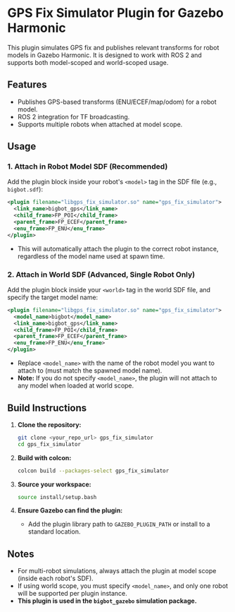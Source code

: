 # GPS Fix Simulator Plugin for Gazebo Harmonic

This plugin simulates GPS fix and publishes relevant transforms for robot models in Gazebo Harmonic. It is designed to work with ROS 2 and supports both model-scoped and world-scoped usage.

## Features

- Publishes GPS-based transforms (ENU/ECEF/map/odom) for a robot model.
- ROS 2 integration for TF broadcasting.
- Supports multiple robots when attached at model scope.

## Usage

### 1. Attach in Robot Model SDF (Recommended)

Add the plugin block inside your robot's `<model>` tag in the SDF file (e.g., `bigbot.sdf`):

```xml
<plugin filename="libgps_fix_simulator.so" name="gps_fix_simulator">
  <link_name>bigbot_gps</link_name>
  <child_frame>FP_POI</child_frame>
  <parent_frame>FP_ECEF</parent_frame>
  <enu_frame>FP_ENU</enu_frame>
</plugin>
```

- This will automatically attach the plugin to the correct robot instance, regardless of the model name used at spawn time.

### 2. Attach in World SDF (Advanced, Single Robot Only)

Add the plugin block inside your `<world>` tag in the world SDF file, and specify the target model name:

```xml
<plugin filename="libgps_fix_simulator.so" name="gps_fix_simulator">
  <model_name>bigbot</model_name>
  <link_name>bigbot_gps</link_name>
  <child_frame>FP_POI</child_frame>
  <parent_frame>FP_ECEF</parent_frame>
  <enu_frame>FP_ENU</enu_frame>
</plugin>
```

- Replace `<model_name>` with the name of the robot model you want to attach to (must match the spawned model name).
- **Note:** If you do not specify `<model_name>`, the plugin will not attach to any model when loaded at world scope.

## Build Instructions

1. **Clone the repository:**
   ```bash
   git clone <your_repo_url> gps_fix_simulator
   cd gps_fix_simulator
   ```

2. **Build with colcon:**
   ```bash
   colcon build --packages-select gps_fix_simulator
   ```

3. **Source your workspace:**
   ```bash
   source install/setup.bash
   ```

4. **Ensure Gazebo can find the plugin:**
   - Add the plugin library path to `GAZEBO_PLUGIN_PATH` or install to a standard location.

## Notes

- For multi-robot simulations, always attach the plugin at model scope (inside each robot's SDF).
- If using world scope, you must specify `<model_name>`, and only one robot will be supported per plugin instance.
- **This plugin is used in the `bigbot_gazebo` simulation package.**


